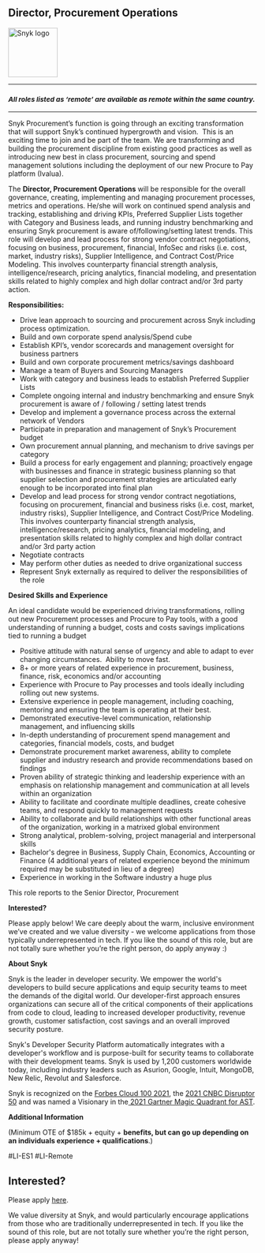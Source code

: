Director, Procurement Operations
---

<img src="https://res.cloudinary.com/snyk/image/upload/v1537345894/press-kit/brand/logo-black.png" width="100" alt="Snyk logo" />

<hr>
<h3><em><strong><sub>All roles listed as ‘remote’ are available as remote within the same country.</sub></strong></em></h3>
<hr>
<p><span style="font-weight: 400;">Snyk Procurement’s function is going through an exciting transformation that will support Snyk’s continued hypergrowth and vision.&nbsp; This is an exciting time to join and be part of the team. We are transforming and building the procurement discipline from existing good practices as well as introducing new best in class procurement, sourcing and spend management solutions including the deployment of our new Procure to Pay platform (Ivalua).</span></p>
<p><span style="font-weight: 400;">The </span><strong>Director, Procurement Operations</strong><span style="font-weight: 400;"> will be responsible for the overall governance, creating, implementing and managing procurement processes, metrics and operations. He/she will work on continued spend analysis and tracking, establishing and driving KPIs, Preferred Supplier Lists together with Category and Business leads, and running industry benchmarking and ensuring Snyk procurement is aware of/following/setting latest trends. This role will develop and lead process for strong vendor contract negotiations, focusing on business, procurement, financial, InfoSec and risks (i.e. cost, market, industry risks), Supplier Intelligence, and Contract Cost/Price Modeling. This involves counterparty financial strength analysis, intelligence/research, pricing analytics, financial modeling, and presentation skills related to highly complex and high dollar contract and/or 3rd party action.</span></p>
<p><strong>Responsibilities:&nbsp;</strong></p>
<ul>
<li style="font-weight: 400;"><span style="font-weight: 400;">Drive lean approach to sourcing and procurement across Snyk including process optimization.</span></li>
<li style="font-weight: 400;"><span style="font-weight: 400;">Build and own corporate spend analysis/Spend cube</span></li>
<li style="font-weight: 400;"><span style="font-weight: 400;">Establish KPI’s, vendor scorecards and management oversight for business partners</span></li>
<li style="font-weight: 400;"><span style="font-weight: 400;">Build and own corporate procurement metrics/savings dashboard</span></li>
<li style="font-weight: 400;"><span style="font-weight: 400;">Manage a team of Buyers and Sourcing Managers</span></li>
<li style="font-weight: 400;"><span style="font-weight: 400;">Work with category and business leads to establish Preferred Supplier Lists</span></li>
<li style="font-weight: 400;"><span style="font-weight: 400;">Complete ongoing internal and industry benchmarking and ensure Snyk procurement is aware of / following / setting latest trends</span></li>
<li style="font-weight: 400;"><span style="font-weight: 400;">Develop and implement a governance process across the external network of Vendors&nbsp;</span></li>
<li style="font-weight: 400;"><span style="font-weight: 400;">Participate in preparation and management of Snyk’s Procurement budget</span></li>
<li style="font-weight: 400;"><span style="font-weight: 400;">Own procurement annual planning, and mechanism to drive savings per category</span></li>
<li style="font-weight: 400;"><span style="font-weight: 400;">Build a process for early engagement and planning; proactively engage with businesses and finance in strategic business planning so that supplier selection and procurement strategies are articulated early enough to be incorporated into final plan</span></li>
<li style="font-weight: 400;"><span style="font-weight: 400;">Develop and lead process for strong vendor contract negotiations, focusing on procurement, financial and business risks (i.e. cost, market, industry risks), Supplier Intelligence, and Contract Cost/Price Modeling. This involves counterparty financial strength analysis, intelligence/research, pricing analytics, financial modeling, and presentation skills related to highly complex and high dollar contract and/or 3rd party action</span></li>
<li style="font-weight: 400;"><span style="font-weight: 400;">Negotiate contracts&nbsp;</span></li>
<li style="font-weight: 400;"><span style="font-weight: 400;">May perform other duties as needed to drive organizational success</span></li>
<li style="font-weight: 400;"><span style="font-weight: 400;">Represent Snyk externally as required to deliver the responsibilities of the role</span></li>
</ul>
<p><strong>Desired Skills and Experience</strong></p>
<p><span style="font-weight: 400;">An ideal candidate would be experienced driving transformations, rolling out new Procurement processes and Procure to Pay tools, with a good understanding of running a budget, costs and costs savings implications tied to running a budget</span></p>
<ul>
<li style="font-weight: 400;"><span style="font-weight: 400;">Positive attitude with natural sense of urgency and able to adapt to ever changing circumstances.&nbsp; Ability to move fast.</span></li>
<li style="font-weight: 400;"><span style="font-weight: 400;">8+ or more years of related experience in procurement, business, finance, risk, economics and/or accounting&nbsp;</span></li>
<li style="font-weight: 400;"><span style="font-weight: 400;">Experience with Procure to Pay processes and tools ideally including rolling out new systems.</span></li>
<li style="font-weight: 400;"><span style="font-weight: 400;">Extensive experience in people management, including coaching, mentoring and ensuring the team is operating at their best.</span></li>
<li style="font-weight: 400;"><span style="font-weight: 400;">Demonstrated executive-level communication, relationship management, and influencing skills&nbsp;</span></li>
<li style="font-weight: 400;"><span style="font-weight: 400;">In-depth understanding of procurement spend management and categories, financial models, costs, and budget</span></li>
<li style="font-weight: 400;"><span style="font-weight: 400;">Demonstrate procurement market awareness, ability to complete supplier and industry research and provide recommendations based on findings</span></li>
<li style="font-weight: 400;"><span style="font-weight: 400;">Proven ability of strategic thinking and leadership experience with an emphasis on relationship management and communication at all levels within an organization</span></li>
<li style="font-weight: 400;"><span style="font-weight: 400;">Ability to facilitate and coordinate multiple deadlines, create cohesive teams, and respond quickly to management requests</span></li>
<li style="font-weight: 400;"><span style="font-weight: 400;">Ability to collaborate and build relationships with other functional areas of the organization, working in a matrixed global environment</span></li>
<li style="font-weight: 400;"><span style="font-weight: 400;">Strong analytical, problem-solving, project managerial and interpersonal skills</span></li>
<li style="font-weight: 400;"><span style="font-weight: 400;">Bachelor's degree in Business, Supply Chain, Economics, Accounting or Finance (4 additional years of related experience beyond the minimum required may be substituted in lieu of a degree)</span></li>
<li style="font-weight: 400;"><span style="font-weight: 400;">Experience in working in the Software industry a huge plus</span></li>
</ul>
<p><span style="font-weight: 400;">This role reports to the Senior Director, Procurement</span></p>
<p><strong>Interested?</strong></p>
<p><span style="font-weight: 400;">Please apply below! We care deeply about the warm, inclusive environment we’ve created and we value diversity - we welcome applications from those typically underrepresented in tech. If you like the sound of this role, but are not totally sure whether you’re the right person, do apply anyway :)</span></p>
<p><strong>About Snyk</strong></p>
<p><span style="font-weight: 400;">Snyk is the leader in developer security. We empower the world's developers to build secure applications and equip security teams to meet the demands of the digital world. Our developer-first approach ensures organizations can secure all of the critical components of their applications from code to cloud, leading to increased developer productivity, revenue growth, customer satisfaction, cost savings and an overall improved security posture.&nbsp;</span></p>
<p><span style="font-weight: 400;">Snyk's Developer Security Platform automatically integrates with a developer's workflow and is purpose-built for security teams to collaborate with their development teams. Snyk is used by 1,200 customers worldwide today, including industry leaders such as Asurion, Google, Intuit, MongoDB, New Relic, Revolut and Salesforce.</span></p>
<p><span style="font-weight: 400;">Snyk is recognized on the </span><a href="https://www.forbes.com/cloud100/#6f24b5ba5f94"><span style="font-weight: 400;">Forbes Cloud 100 2021</span></a><span style="font-weight: 400;">, the </span><a href="https://www.cnbc.com/2021/05/25/these-are-the-2021-cnbc-disruptor-50-companies.html"><span style="font-weight: 400;">2021 CNBC Disruptor 50</span></a><span style="font-weight: 400;"> and was named a Visionary in the</span><a href="https://snyk.io/blog/snyk-visionary-2021-gartner-magic-quadrant-for-ast/"><span style="font-weight: 400;"> 2021 Gartner Magic Quadrant for AST</span></a><span style="font-weight: 400;">.</span></p>
<p><strong>Additional Information</strong></p>
<p>(Minimum OTE of $185k + equity + <strong>benefits, but can go up depending on an individuals experience + qualifications</strong>.)</p>
<p>#LI-ES1 #LI-Remote</p>

Interested?
---

Please apply [here](https://boards.greenhouse.io/snyk/jobs/5580281002#app).

We value diversity at Snyk, and would particularly encourage applications from those who are traditionally underrepresented in tech.
If you like the sound of this role, but are not totally sure whether you’re the right person, please apply anyway!
